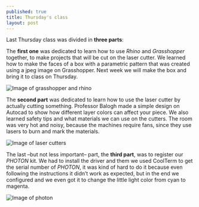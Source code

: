 ```yaml
---
published: true
title: Thursday's class
layout: post
---
```

Last Thursday class was divided in **three parts**:

The **first one** was dedicated to learn how to use *Rhino* and *Grasshopper* together, to make projects that will be cut on the laser cutter. We learned how to make the faces of a box with a parametric pattern that was created using a jpeg image on Grasshopper. Next week we will make the box and bring it to class on Thursday.

![Image of grasshopper and rhino](http://code-collective.cc/wp-content/uploads/2012/11/RhinoGrasshopper-337x256.jpg)

The **second part** was dedicated to learn how to use the laser cutter by actually cutting something. Professor Balogh made a simple design on Autocad to show how different layer colors can affect your piece. We also learned safety tips and what materials we can use on the cutters. The room was very hot and noisy, because the machines require fans, since they use lasers to burn and mark the materials.

![Image of laser cutters](https://arch.iit.edu/img/1d3f4a173e78478c/dsc-3591.jpg)

The last –but not less important– part, the **third part**, was to register our *PHOTON* kit. We had to install the driver and them we used CoolTerm to get the serial number of *PHOTON*, it was kind of hard to do it because even following the instructions it didn’t work as expected, but in the end we configured and we even got it to change the little light color from cyan to magenta.

![Image of photon](https://d1dr2mxwsd2nqe.cloudfront.net/media/catalog/product/cache/1/image/9df78eab33525d08d6e5fb8d27136e95/p/h/photonkit.jpg)

